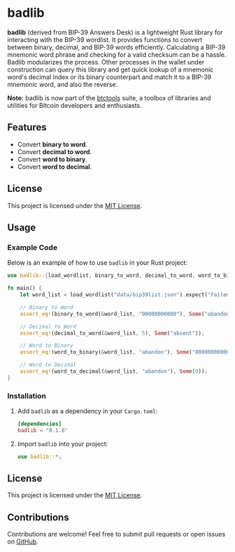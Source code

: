 # badlib

**badlib** (derived from BIP-39 Answers Desk) is a lightweight Rust library for interacting with the BIP-39 wordlist. It provides functions to convert between binary, decimal, and BIP-39 words efficiently.  Calculating a BIP-39 mnemonic word phrase and checking for a valid checksum can be a hassle.  Badlib modularizes the process.  Other processes in the wallet under construction can query this library and get quick lookup of a mnemonic word's decimal index or its binary counterpart and match it to a BIP-39 mnemonic word, and also the reverse.

**Note:** badlib is now part of the [btctools](https://github.com/rghollenbeck/btctools) suite, a toolbox of libraries and utilities for Bitcoin developers and enthusiasts.

## Features
- Convert **binary to word**.
- Convert **decimal to word**.
- Convert **word to binary**.
- Convert **word to decimal**.

## License
This project is licensed under the [MIT License](../LICENSE).

## Usage

### Example Code
Below is an example of how to use `badlib` in your Rust project:

```rust
use badlib::{load_wordlist, binary_to_word, decimal_to_word, word_to_binary, word_to_decimal};

fn main() {
    let word_list = load_wordlist("data/bip39list.json").expect("Failed to load wordlist");

    // Binary to Word
    assert_eq!(binary_to_word(&word_list, "00000000000"), Some("abandon"));

    // Decimal to Word
    assert_eq!(decimal_to_word(&word_list, 5), Some("absent"));

    // Word to Binary
    assert_eq!(word_to_binary(&word_list, "abandon"), Some("00000000000"));

    // Word to Decimal
    assert_eq!(word_to_decimal(&word_list, "abandon"), Some(0));
}
```

### Installation
1. Add `badlib` as a dependency in your `Cargo.toml`:
   ```toml
   [dependencies]
   badlib = "0.1.0"
   ```

2. Import `badlib` into your project:
   ```rust
   use badlib::*;
   ```

## License
This project is licensed under the [MIT License](LICENSE).

## Contributions
Contributions are welcome! Feel free to submit pull requests or open issues on [GitHub](https://github.com/rghollenbeck/badlib).
